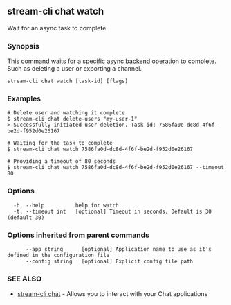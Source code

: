 ## stream-cli chat watch

Wait for an async task to complete

### Synopsis

This command waits for a specific async backend operation
to complete. Such as deleting a user or exporting a channel.


```
stream-cli chat watch [task-id] [flags]
```

### Examples

```
# Delete user and watching it complete
$ stream-cli chat delete-users "my-user-1"
> Successfully initiated user deletion. Task id: 7586fa0d-dc8d-4f6f-be2d-f952d0e26167

# Waiting for the task to complete
$ stream-cli chat watch 7586fa0d-dc8d-4f6f-be2d-f952d0e26167

# Providing a timeout of 80 seconds
$ stream-cli chat watch 7586fa0d-dc8d-4f6f-be2d-f952d0e26167 --timeout 80

```

### Options

```
  -h, --help          help for watch
  -t, --timeout int   [optional] Timeout in seconds. Default is 30 (default 30)
```

### Options inherited from parent commands

```
      --app string      [optional] Application name to use as it's defined in the configuration file
      --config string   [optional] Explicit config file path
```

### SEE ALSO

* [stream-cli chat](stream-cli_chat.md)	 - Allows you to interact with your Chat applications

